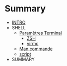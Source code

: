 # Summary

* [INTRO](README.md)
* SHELL
   * [Paramètres Terminal](bash_script/param_terminal.md)
       * [ZSH](bash_script/param_zsh)
       * [virmc](bash_script/vimrc_config)
   * [Man commande](bash_script/commande.md)
   * [script](bash_script/)
* SUMMARY

